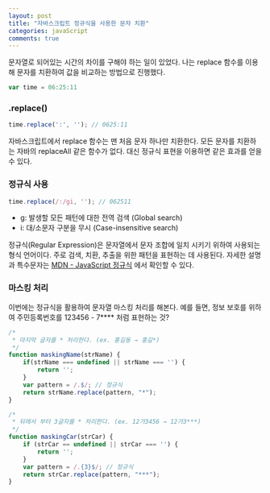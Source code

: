 ```yaml
---
layout: post
title: "자바스크립트 정규식을 사용한 문자 치환"
categories: javaScript
comments: true
---
```


문자열로 되어있는 시간의 차이를 구해야 하는 일이 있었다. 나는 replace 함수를 이용해 문자를 치환하여 값을 비교하는 방법으로 진행했다.

```javascript
var time = 06:25:11
```

### .replace()

```javascript
time.replace(':', ''); // 0625:11
```

자바스크립트에서 replace 함수는 맨 처음 문자 하나만 치환한다. 모든 문자를 치환하는 자바의 replaceAll 같은 함수가 없다. 대신 정규식 표현을 이용하면 같은 효과를 얻을 수 있다.  

### 정규식 사용

```javascript
time.replace(/:/gi, ''); // 062511
```

* g: 발생할 모든 패턴에 대한 전역 검색 (Global search)
* i: 대/소문자 구분을 무시 (Case-insensitive search)

정규식(Regular Expression)은 문자열에서 문자 조합에 일치 시키기 위하여 사용되는 형식 언어이다. 주로 검색, 치환, 추출을 위한 패턴을 표현하는 데 사용된다. 자세한 설명과 특수문자는 [MDN - JavaScript 정규식](https://developer.mozilla.org/ko/docs/Web/JavaScript/Guide/%EC%A0%95%EA%B7%9C%EC%8B%9D) 에서 확인할 수 있다.  

### 마스킹 처리

이번에는 정규식을 활용하여 문자열 마스킹 처리를 해본다. 예를 들면, 정보 보호를 위하여 주민등록번호를 123456 - 7**** 처럼 표현하는 것?

```javascript
/*
 * 마지막 글자를 * 처리한다. (ex. 홍길동 → 홍길*)
 */ 
function maskingName(strName) {
    if(strName === undefined || strName === '') {
        return '';
    }
    var pattern = /.$/; // 정규식
    return strName.replace(pattern, "*"); 
}

/*
 * 뒤에서 부터 3글자를 * 처리한다. (ex. 12가3456 → 12가3***)
 */
function maskingCar(strCar) {
    if (strCar == undefined || strCar === '') {
        return '';
    }
    var pattern = /.{3}$/; // 정규식
    return strCar.replace(pattern, "***");
}
```

